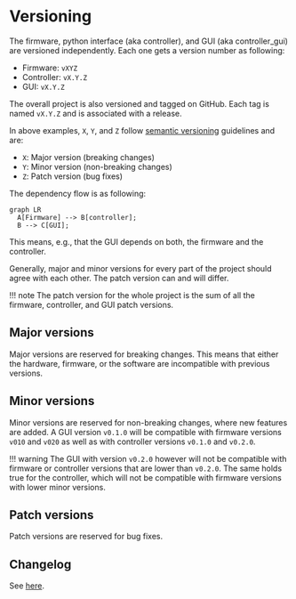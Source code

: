 # Versioning

The firmware, python interface (aka controller), and GUI (aka controller_gui) are versioned independently. Each one gets
a version number as following:

- Firmware: `vXYZ`
- Controller: `vX.Y.Z`
- GUI: `vX.Y.Z`

The overall project is also versioned and tagged on GitHub. Each tag is named `vX.Y.Z` and is associated with a release.

In above examples, `X`, `Y`, and `Z` follow [semantic versioning](https://semver.org/) guidelines and are:

- `X`: Major version (breaking changes)
- `Y`: Minor version (non-breaking changes)
- `Z`: Patch version (bug fixes)

The dependency flow is as following:

```mermaid
graph LR
  A[Firmware] --> B[controller];
  B --> C[GUI];
```

This means, e.g., that the GUI depends on both, the firmware and the controller.

Generally, major and minor versions for every part of the project should agree with each other. The patch version can
and will differ.

!!! note The patch version for the whole project is the sum of all the firmware, controller, and GUI patch versions.

## Major versions

Major versions are reserved for breaking changes. This means that either the hardware, firmware, or the software are
incompatible with previous versions.

## Minor versions

Minor versions are reserved for non-breaking changes, where new features are added. A GUI version `v0.1.0` will be
compatible with firmware versions `v010` and `v020` as well as with controller versions `v0.1.0` and `v0.2.0`.

!!! warning The GUI with version `v0.2.0` however will not be compatible with firmware or controller versions that are
lower than `v0.2.0`. The same holds true for the controller, which will not be compatible with firmware versions with
lower minor versions.

## Patch versions

Patch versions are reserved for bug fixes.

## Changelog

See [here](changelog.md).
